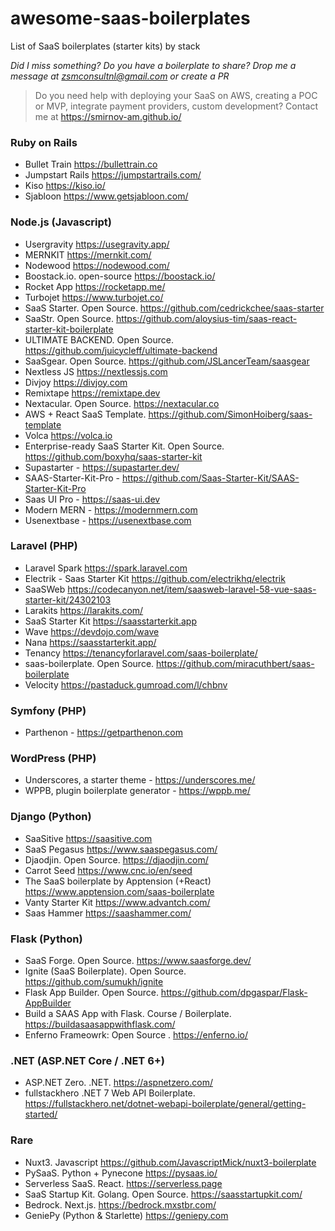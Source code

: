 # awesome-saas-boilerplates

List of SaaS boilerplates (starter kits) by stack

_Did I miss something? Do you have a boilerplate to share? Drop me a message at zsmconsultnl@gmail.com or create a PR_

> Do you need help with deploying your SaaS on AWS, creating a POC or MVP, integrate payment providers, custom development? Contact me at https://smirnov-am.github.io/

### Ruby on Rails

* Bullet Train https://bullettrain.co
* Jumpstart Rails https://jumpstartrails.com/
* Kiso https://kiso.io/
* Sjabloon https://www.getsjabloon.com/

### Node.js (Javascript)

* Usergravity https://usegravity.app/
* MERNKIT https://mernkit.com/
* Nodewood https://nodewood.com/
* Boostack.io. open-source https://boostack.io/
* Rocket App https://rocketapp.me/
* Turbojet https://www.turbojet.co/
* SaaS Starter. Open Source. https://github.com/cedrickchee/saas-starter
* SaaStr. Open Source. https://github.com/aloysius-tim/saas-react-starter-kit-boilerplate
* ULTIMATE BACKEND. Open Source. https://github.com/juicycleff/ultimate-backend
* SaaSgear. Open Source. https://github.com/JSLancerTeam/saasgear
* Nextless JS https://nextlessjs.com
* Divjoy https://divjoy.com
* Remixtape https://remixtape.dev
* Nextacular. Open Source. https://nextacular.co
* AWS + React SaaS Template. https://github.com/SimonHoiberg/saas-template
* Volca https://volca.io
* Enterprise-ready SaaS Starter Kit. Open Source. https://github.com/boxyhq/saas-starter-kit
* Supastarter - https://supastarter.dev/
* SAAS-Starter-Kit-Pro - https://github.com/Saas-Starter-Kit/SAAS-Starter-Kit-Pro
* Saas UI Pro - https://saas-ui.dev
* Modern MERN - https://modernmern.com
* Usenextbase - https://usenextbase.com

### Laravel (PHP)

* Laravel Spark https://spark.laravel.com
* Electrik - Saas Starter Kit https://github.com/electrikhq/electrik
* SaaSWeb https://codecanyon.net/item/saasweb-laravel-58-vue-saas-starter-kit/24302103
* Larakits https://larakits.com/
* SaaS Starter Kit https://saasstarterkit.app
* Wave https://devdojo.com/wave
* Nana https://saasstarterkit.app/
* Tenancy https://tenancyforlaravel.com/saas-boilerplate/
* saas-boilerplate. Open Source. https://github.com/miracuthbert/saas-boilerplate
* Velocity https://pastaduck.gumroad.com/l/chbnv

### Symfony (PHP)

* Parthenon - https://getparthenon.com

### WordPress (PHP)

* Underscores, a starter theme - https://underscores.me/
* WPPB, plugin boilerplate generator - https://wppb.me/

### Django (Python)

* SaaSitive https://saasitive.com
* SaaS Pegasus https://www.saaspegasus.com/
* Djaodjin. Open Source. https://djaodjin.com/
* Carrot Seed https://www.cnc.io/en/seed
* The SaaS boilerplate by Apptension (+React) https://www.apptension.com/saas-boilerplate
* Vanty Starter Kit https://www.advantch.com/
* Saas Hammer https://saashammer.com/

### Flask (Python)

* SaaS Forge. Open Source. https://www.saasforge.dev/
* Ignite (SaaS Boilerplate). Open Source. https://github.com/sumukh/ignite
* Flask App Builder. Open Source. https://github.com/dpgaspar/Flask-AppBuilder
* Build a SAAS App with Flask. Course / Boilerplate. https://buildasaasappwithflask.com/
* Enferno Frameowrk: Open Source . https://enferno.io/

### .NET (ASP.NET Core / .NET 6+)

* ASP.NET Zero. .NET. https://aspnetzero.com/
* fullstackhero .NET 7 Web API Boilerplate. https://fullstackhero.net/dotnet-webapi-boilerplate/general/getting-started/

### Rare

* Nuxt3. Javascript https://github.com/JavascriptMick/nuxt3-boilerplate
* PySaaS. Python + Pynecone https://pysaas.io/
* Serverless SaaS. React. https://serverless.page
* SaaS Startup Kit. Golang. Open Source. https://saasstartupkit.com/
* Bedrock. Next.js. https://bedrock.mxstbr.com/
* GeniePy (Python & Starlette) https://geniepy.com
